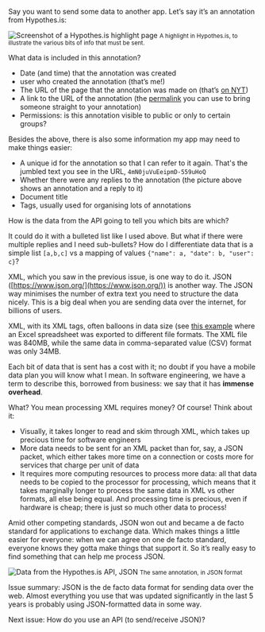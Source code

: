 Say you want to send some data to another app. Let’s say it’s an annotation from Hypothes.is:


![Screenshot of a Hypothes.is highlight page](https://github.com/ngjunsiang/laymansguide/blob/release/season1/issue005/issue005_01.png?raw=true)
<small>A highlight in Hypothes.is, to illustrate the various bits of info that must be sent. </small>


What data is included in this annotation?

- Date (and time) that the annotation was created
- user who created the annotation (that’s me!)
- The URL of the page that the annotation was made on (that’s [on NYT](https://www.nytimes.com/2017/10/18/magazine/when-the-revolution-came-for-amy-cuddy.html))
- A link to the URL of the annotation (the [permalink](https://hypothes.is/a/4mN0juVuEeipmD-559uHoQ) you can use to bring someone straight to your annotation)
- Permissions: is this annotation visible to public or only to certain groups?

Besides the above, there is also some information my app may need to make things easier:
- A unique id for the annotation so that I can refer to it again. That's the jumbled text you see in the URL, `4mN0juVuEeipmD-559uHoQ`
- Whether there were any replies to the annotation (the picture above shows an annotation and a reply to it)
- Document title
- Tags, usually used for organising lots of annotations

How is the data from the API going to tell you which bits are which?

It could do it with a bulleted list like I used above. But what if there were multiple replies and I need sub-bullets? How do I differentiate data that is a simple list `[a,b,c]` vs a mapping of values `{"name": a, "date": b, "user": c}`?

XML, which you saw in the previous issue, is one way to do it. JSON ([https://www.json.org/](https://www.json.org/)) is another way. The JSON way minimises the number of extra text you need to structure the data nicely. This is a big deal when you are sending data over the internet, for billions of users.

XML, with its XML tags, often balloons in data size (see [this example](https://www.xml.com/pub/a/2004/12/15/deviant.html) where an Excel spreadsheet was exported to different file formats. The XML file was 840MB, while the same data in comma-separated value (CSV) format was only 34MB.

Each bit of data that is sent has a cost with it; no doubt if you have a mobile data plan you will know what I mean. In software engineering, we have a term to describe this, borrowed from business: we say that it has **immense overhead**.

What? You mean processing XML requires money? Of course! Think about it:
- Visually, it takes longer to read and skim through XML, which takes up precious time for software engineers
- More data needs to be sent for an XML packet than for, say, a JSON packet, which either takes more time on a connection or costs more for services that charge per unit of data
- It requires more computing resources to process more data: all that data needs to be copied to the processor for processing, which means that it takes marginally longer to process the same data in XML vs other formats, all else being equal. And processing time is precious, even if hardware is cheap; there is just so much other data to process!

Amid other competing standards, JSON won out and became a de facto standard for applications to exchange data. Which makes things a little easier for everyone: when we can agree on one de facto standard, everyone knows they gotta make things that support it. So it’s really easy to find something that can help me process JSON.


![Data from the Hypothes.is API, JSON](https://github.com/ngjunsiang/laymansguide/blob/release/season1/issue005/issue005_02.png?raw=true)
<small>The same annotation, in JSON format</small>


Issue summary: JSON is the de facto data format for sending data over the web. Almost everything you use that was updated significantly in the last 5 years is probably using JSON-formatted data in some way.

Next issue: How do you use an API (to send/receive JSON)?
